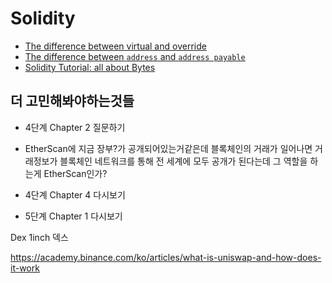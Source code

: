 # Solidity

- [The difference between virtual and override](https://ethereum.stackexchange.com/questions/78572/what-are-the-virtual-and-override-keywords-in-solidity)
- [The difference between `address` and `address payable`](https://ethereum.stackexchange.com/questions/64108/whats-the-difference-between-address-and-address-payable)
- [Solidity Tutorial: all about Bytes](https://jeancvllr.medium.com/solidity-tutorial-all-about-bytes-9d88fdb22676)




















## 더 고민해봐야하는것들
- 4단계 Chapter 2 질문하기
- EtherScan에 지금 장부?가 공개되어있는거같은데 블록체인의 거래가 일어나면 거래정보가 블록체인 네트워크를 통해 전 세계에 모두 공개가 된다는데 그 역할을 하는게 EtherScan인가?
- 4단계 Chapter 4 다시보기

- 5단계 Chapter 1 다시보기

Dex 1inch 덱스

https://academy.binance.com/ko/articles/what-is-uniswap-and-how-does-it-work
